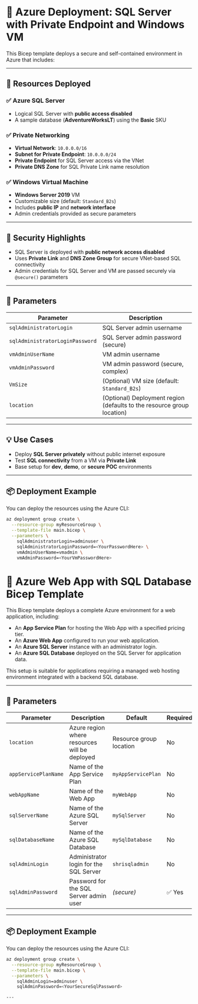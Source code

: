 # 🚀 Azure Deployment: SQL Server with Private Endpoint and Windows VM

This Bicep template deploys a secure and self-contained environment in Azure that includes:

---

## 🔧 Resources Deployed

### ✅ Azure SQL Server
- Logical SQL Server with **public access disabled**
- A sample database (**AdventureWorksLT**) using the **Basic** SKU

### ✅ Private Networking
- **Virtual Network**: `10.0.0.0/16`
- **Subnet for Private Endpoint**: `10.0.0.0/24`
- **Private Endpoint** for SQL Server access via the VNet
- **Private DNS Zone** for SQL Private Link name resolution

### ✅ Windows Virtual Machine
- **Windows Server 2019** VM
- Customizable size (default: `Standard_B2s`)
- Includes **public IP** and **network interface**
- Admin credentials provided as secure parameters

---

## 🔐 Security Highlights
- SQL Server is deployed with **public network access disabled**
- Uses **Private Link** and **DNS Zone Group** for secure VNet-based SQL connectivity
- Admin credentials for SQL Server and VM are passed securely via `@secure()` parameters

---

## 📌 Parameters

| Parameter | Description |
|----------|-------------|
| `sqlAdministratorLogin` | SQL Server admin username |
| `sqlAdministratorLoginPassword` | SQL Server admin password (secure) |
| `vmAdminUserName` | VM admin username |
| `vmAdminPassword` | VM admin password (secure, complex) |
| `VmSize` | (Optional) VM size (default: `Standard_B2s`) |
| `location` | (Optional) Deployment region (defaults to the resource group location) |

---

## 💡 Use Cases
- Deploy **SQL Server privately** without public internet exposure
- Test **SQL connectivity** from a VM via **Private Link**
- Base setup for **dev**, **demo**, or **secure POC** environments

---

## 📦 Deployment Example
You can deploy the resources using the Azure CLI:

```bash
az deployment group create \
  --resource-group myResourceGroup \
  --template-file main.bicep \
  --parameters \
    sqlAdministratorLogin=adminuser \
    sqlAdministratorLoginPassword=<YourPasswordHere> \
    vmAdminUserName=vmadmin \
    vmAdminPassword=<YourVmPasswordHere>
```
# 🚀 Azure Web App with SQL Database Bicep Template

This Bicep template deploys a complete Azure environment for a web application, including:

- An **App Service Plan** for hosting the Web App with a specified pricing tier.
- An **Azure Web App** configured to run your web application.
- An **Azure SQL Server** instance with an administrator login.
- An **Azure SQL Database** deployed on the SQL Server for application data.

This setup is suitable for applications requiring a managed web hosting environment integrated with a backend SQL database.

---

## 📌 Parameters

| Parameter            | Description                                      | Default              | Required |
|----------------------|--------------------------------------------------|----------------------|----------|
| `location`           | Azure region where resources will be deployed    | Resource group location | No     |
| `appServicePlanName` | Name of the App Service Plan                     | `myAppServicePlan`   | No       |
| `webAppName`         | Name of the Web App                              | `myWebApp`           | No       |
| `sqlServerName`      | Name of the Azure SQL Server                     | `mySqlServer`        | No       |
| `sqlDatabaseName`    | Name of the Azure SQL Database                   | `mySqlDatabase`      | No       |
| `sqlAdminLogin`      | Administrator login for the SQL Server          | `shrisqladmin`       | No       |
| `sqlAdminPassword`   | Password for the SQL Server admin user           | *(secure)*           | ✅ Yes   |

---

## 📦 Deployment Example

You can deploy the resources using the Azure CLI:

```bash
az deployment group create \
  --resource-group myResourceGroup \
  --template-file main.bicep \
  --parameters \
    sqlAdminLogin=adminuser \
    sqlAdminPassword=<YourSecureSqlPassword>

---

